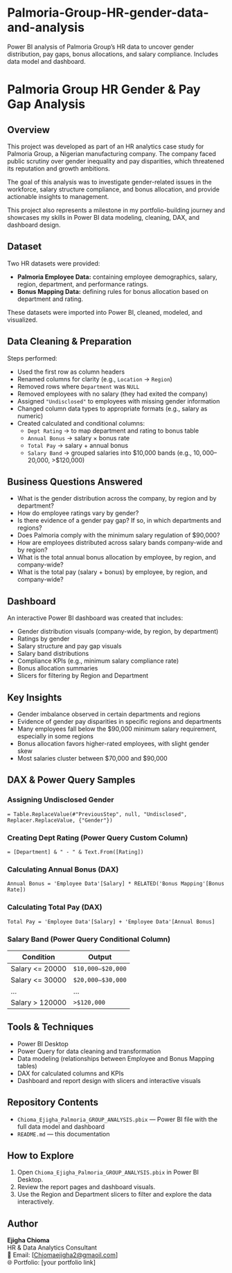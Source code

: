 # Palmoria-Group-HR-gender-data-and-analysis
Power BI analysis of Palmoria Group’s HR data to uncover gender distribution, pay gaps, bonus allocations, and salary compliance. Includes data model and dashboard.
# Palmoria Group HR Gender & Pay Gap Analysis

## Overview

This project was developed as part of an HR analytics case study for Palmoria Group, a Nigerian manufacturing company. The company faced public scrutiny over gender inequality and pay disparities, which threatened its reputation and growth ambitions.

The goal of this analysis was to investigate gender-related issues in the workforce, salary structure compliance, and bonus allocation, and provide actionable insights to management.

This project also represents a milestone in my portfolio-building journey and showcases my skills in Power BI data modeling, cleaning, DAX, and dashboard design.

## Dataset

Two HR datasets were provided:
- **Palmoria Employee Data:** containing employee demographics, salary, region, department, and performance ratings.
- **Bonus Mapping Data:** defining rules for bonus allocation based on department and rating.

These datasets were imported into Power BI, cleaned, modeled, and visualized.

## Data Cleaning & Preparation

Steps performed:
- Used the first row as column headers
- Renamed columns for clarity (e.g., `Location` → `Region`)
- Removed rows where `Department` was `NULL`
- Removed employees with no salary (they had exited the company)
- Assigned `"Undisclosed"` to employees with missing gender information
- Changed column data types to appropriate formats (e.g., salary as numeric)
- Created calculated and conditional columns:
  - `Dept Rating` → to map department and rating to bonus table
  - `Annual Bonus` → salary × bonus rate
  - `Total Pay` → salary + annual bonus
  - `Salary Band` → grouped salaries into $10,000 bands (e.g., $10,000–$20,000, >$120,000)

## Business Questions Answered

- What is the gender distribution across the company, by region and by department?
- How do employee ratings vary by gender?
- Is there evidence of a gender pay gap? If so, in which departments and regions?
- Does Palmoria comply with the minimum salary regulation of $90,000?
- How are employees distributed across salary bands company-wide and by region?
- What is the total annual bonus allocation by employee, by region, and company-wide?
- What is the total pay (salary + bonus) by employee, by region, and company-wide?

## Dashboard

An interactive Power BI dashboard was created that includes:
- Gender distribution visuals (company-wide, by region, by department)
- Ratings by gender
- Salary structure and pay gap visuals
- Salary band distributions
- Compliance KPIs (e.g., minimum salary compliance rate)
- Bonus allocation summaries
- Slicers for filtering by Region and Department

## Key Insights

- Gender imbalance observed in certain departments and regions
- Evidence of gender pay disparities in specific regions and departments
- Many employees fall below the $90,000 minimum salary requirement, especially in some regions
- Bonus allocation favors higher-rated employees, with slight gender skew
- Most salaries cluster between $70,000 and $90,000

## DAX & Power Query Samples

### Assigning Undisclosed Gender
```powerquery
= Table.ReplaceValue(#"PreviousStep", null, "Undisclosed", Replacer.ReplaceValue, {"Gender"})
```

### Creating Dept Rating (Power Query Custom Column)
```powerquery
= [Department] & " - " & Text.From([Rating])
```

### Calculating Annual Bonus (DAX)
```DAX
Annual Bonus = 'Employee Data'[Salary] * RELATED('Bonus Mapping'[Bonus Rate])
```

### Calculating Total Pay (DAX)
```DAX
Total Pay = 'Employee Data'[Salary] + 'Employee Data'[Annual Bonus]
```

### Salary Band (Power Query Conditional Column)

| Condition           | Output            |
|----------------------|-------------------|
| Salary <= 20000     | `$10,000–$20,000` |
| Salary <= 30000     | `$20,000–$30,000` |
| …                   | …                 |
| Salary > 120000     | `>$120,000`       |

## Tools & Techniques

- Power BI Desktop
- Power Query for data cleaning and transformation
- Data modeling (relationships between Employee and Bonus Mapping tables)
- DAX for calculated columns and KPIs
- Dashboard and report design with slicers and interactive visuals

## Repository Contents

- `Chioma_Ejigha_Palmoria_GROUP_ANALYSIS.pbix` — Power BI file with the full data model and dashboard
- `README.md` — this documentation

## How to Explore

1. Open `Chioma_Ejigha_Palmoria_GROUP_ANALYSIS.pbix` in Power BI Desktop.
2. Review the report pages and dashboard visuals.
3. Use the Region and Department slicers to filter and explore the data interactively.

## Author

**Ejigha Chioma**  
HR & Data Analytics Consultant  
📧 Email: [Chiomaejigha2@gmaoil.com]  
🌐 Portfolio: [your portfolio link]
